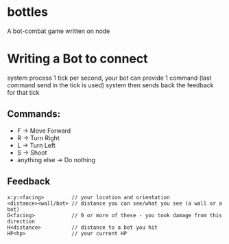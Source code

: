 # bottles
A bot-combat game written on node


# Writing a Bot to connect
system process 1 tick per second, your bot can provide 1 command (last command send in the tick is used)
system then sends back the feedback for that tick
## Commands:
* F -> Move Forward
* R -> Turn Right
* L -> Turn Left
* S -> Shoot
* anything else -> Do nothing

## Feedback
```
x:y:<facing>         // your location and orientation
<distance><wall/bot> // distance you can see/what you see (a wall or a bot)
D<facing>            // 0 or more of these - you took damage from this direction
H<distance>          // distance to a bot you hit
HP<hp>               // your current HP
```